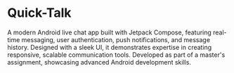 # Quick-Talk
A modern Android live chat app built with Jetpack Compose, featuring real-time messaging, user authentication, push notifications, and message history. Designed with a sleek UI, it demonstrates expertise in creating responsive, scalable communication tools. Developed as part of a master's assignment, showcasing advanced Android development skills.
